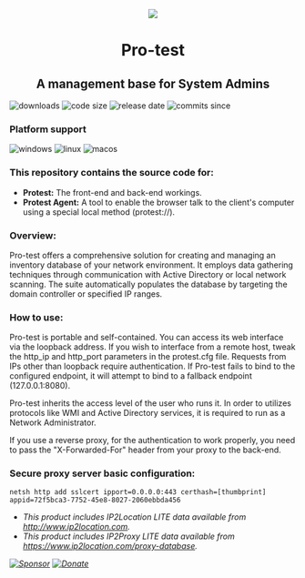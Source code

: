 <p align="center"><img src="https://raw.githubusercontent.com/openprotest/protest/master/Protest/pro-test.png" /></p>
<h1 align="center">Pro-test</h1>
<h2 align="center">A management base for System Admins</h2>

![downloads](https://img.shields.io/github/downloads/openprotest/protest/total)
![code size](https://img.shields.io/github/languages/code-size/openprotest/protest)
![release date](https://img.shields.io/github/release-date/openprotest/protest)
![commits since](https://img.shields.io/github/commits-since/openprotest/protest/latest)

### Platform support
![windows](https://img.shields.io/badge/Windows-0078D6?style=&logo=windows)
![linux](https://img.shields.io/badge/Linux-FCC624?style=&logo=linux&logoColor=black)
![macos](https://shields.io/badge/MacOS--9cf?logo=Apple&style=social)

### This repository contains the source code for:
  * **Protest:** The front-end and back-end workings.
  * **Protest Agent:** A tool to enable the browser talk to the client's computer using a special local method (protest://).

### Overview:
Pro-test offers a comprehensive solution for creating and managing an inventory database of your network environment.
It employs data gathering techniques through communication with Active Directory or local network scanning.
The suite automatically populates the database by targeting the domain controller or specified IP ranges.

### How to use:
Pro-test is portable and self-contained. You can access its web interface via the loopback address.
If you wish to interface from a remote host, tweak the http_ip and http_port parameters in the protest.cfg file. Requests from IPs other than loopback require authentication.
If Pro-test fails to bind to the configured endpoint, it will attempt to bind to a fallback endpoint (127.0.0.1:8080).

Pro-test inherits the access level of the user who runs it.
In order to utilizes protocols like WMI and Active Directory services, it is required to run as a Network Administrator.

If you use a reverse proxy, for the authentication to work properly, you need to pass the "X-Forwarded-For" header from your proxy to the back-end.

### Secure proxy server basic configuration:
```
netsh http add sslcert ipport=0.0.0.0:443 certhash=[thumbprint] appid=72f5bca3-7752-45e8-8027-2060ebbda456
```


* *This product includes IP2Location LITE data available from http://www.ip2location.com.*
* *This product includes IP2Proxy LITE data available from https://www.ip2location.com/proxy-database.*


*[![Sponsor](https://img.shields.io/badge/Sponsor%20on%20GitHub-374046?style=for-the-badge&logo=github)](https://github.com/sponsors/veniware)*
*[![Donate](https://img.shields.io/badge/Donate-00457C?style=for-the-badge&logo=paypal)](https://www.paypal.com/paypalme/veniware)*
